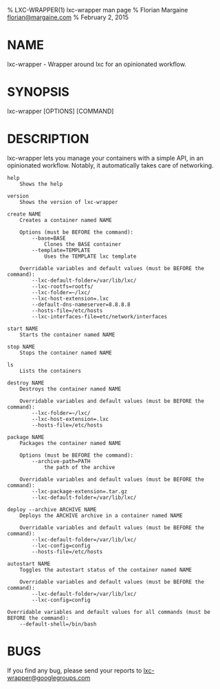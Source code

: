 % LXC-WRAPPER(1) lxc-wrapper man page
% Florian Margaine <florian@margaine.com>
% February 2, 2015

# NAME

lxc-wrapper - Wrapper around lxc for an opinionated workflow.

# SYNOPSIS

lxc-wrapper [OPTIONS] [COMMAND]

# DESCRIPTION

lxc-wrapper lets you manage your containers with a simple API, in an opinionated workflow.
Notably, it automatically takes care of networking.

	help
		Shows the help

	version
		Shows the version of lxc-wrapper

	create NAME
		Creates a container named NAME

		Options (must be BEFORE the command):
			--base=BASE
				Clones the BASE container
			--template=TEMPLATE
				Uses the TEMPLATE lxc template

		Overridable variables and default values (must be BEFORE the command):
			--lxc-default-folder=/var/lib/lxc/
			--lxc-rootfs=rootfs/
			--lxc-folder=~/lxc/
			--lxc-host-extension=.lxc
			--default-dns-nameserver=8.8.8.8
			--hosts-file=/etc/hosts
			--lxc-interfaces-file=etc/network/interfaces

	start NAME
		Starts the container named NAME

	stop NAME
		Stops the container named NAME

	ls
		Lists the containers

	destroy NAME
		Destroys the container named NAME

		Overridable variables and default values (must be BEFORE the command):
			--lxc-folder=~/lxc/
			--lxc-host-extension=.lxc
			--hosts-file=/etc/hosts

	package NAME
		Packages the container named NAME

		Options (must be BEFORE the command):
			--archive-path=PATH
				the path of the archive

		Overridable variables and default values (must be BEFORE the command):
			--lxc-package-extension=.tar.gz
			--lxc-default-folder=/var/lib/lxc/

	deploy --archive ARCHIVE NAME
		Deploys the ARCHIVE archive in a container named NAME

		Overridable variables and default values (must be BEFORE the command):
			--lxc-default-folder=/var/lib/lxc/
			--lxc-config=config
			--hosts-file=/etc/hosts

	autostart NAME
		Toggles the autostart status of the container named NAME

		Overridable variables and default values (must be BEFORE the command):
			--lxc-default-folder=/var/lib/lxc/
			--lxc-config=config

	Overridable variables and default values for all commands (must be BEFORE the command):
		--default-shell=/bin/bash

# BUGS

If you find any bug, please send your reports to lxc-wrapper@googlegroups.com
